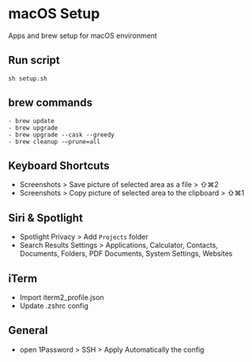 # macOS Setup

Apps and brew setup for macOS environment

## Run script
```
sh setup.sh
```

## brew commands
```
- brew update
- brew upgrade
- brew upgrade --cask --greedy
- brew cleanup -—prune=all
```

## Keyboard Shortcuts
- Screenshots > Save picture of selected area as a file > ⇧⌘2
- Screenshots > Copy picture of selected area to the clipboard > ⇧⌘1

## Siri & Spotlight
- Spotlight Privacy > Add `Projects` folder
- Search Results Settings > Applications, Calculator, Contacts, Documents, Folders, PDF Documents, System Settings, Websites

## iTerm
- Import iterm2_profile.json
- Update .zshrc config

## General
- open 1Password > SSH > Apply Automatically the config
